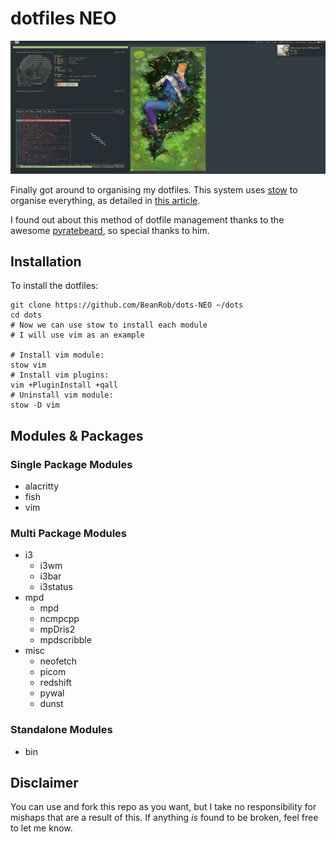 # dotfiles NEO
![scrot](scrot.png)

Finally got around to organising my dotfiles. This system uses
[stow](http://www.gnu.org/software/stow/) to organise everything, as detailed
in [this article](https://brandon.invergo.net/news/2012-05-26-using-gnu-stow-to-manage-your-dotfiles.html).

I found out about this method of dotfile management thanks to the awesome
[pyratebeard](https://pyratebeard.net),
so special thanks to him.

## Installation
To install the dotfiles:
```
git clone https://github.com/BeanRob/dots-NEO ~/dots
cd dots
# Now we can use stow to install each module
# I will use vim as an example

# Install vim module:
stow vim
# Install vim plugins:
vim +PluginInstall +qall
# Uninstall vim module:
stow -D vim
```
## Modules & Packages

### Single Package Modules
- alacritty
- fish
- vim

### Multi Package Modules
- i3
    - i3wm
    - i3bar
    - i3status
- mpd
    - mpd
    - ncmpcpp
    - mpDris2
    - mpdscribble
- misc
    - neofetch
    - picom
    - redshift
    - pywal
    - dunst

### Standalone Modules
- bin

## Disclaimer
You can use and fork this repo as you want, but I take no responsibility for
mishaps that are a result of this. If anything *is* found to be broken, feel
free to let me know.
